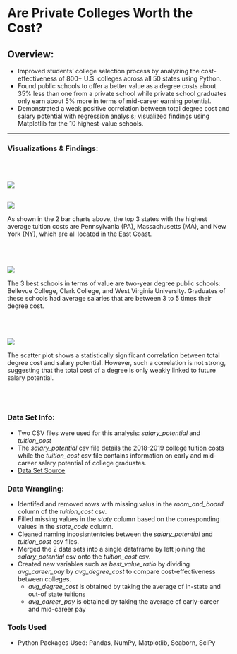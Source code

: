# Are Private Colleges Worth the Cost?  

## Overview:


* Improved students’ college selection process by analyzing the cost-effectiveness of 800+ U.S. colleges across all 50 states using Python. 
* Found public schools to offer a better value as a degree costs about 35% less than one from a private school while private school graduates only earn about 5% more in terms of mid-career earning potential.
* Demonstrated a weak positive correlation between total degree cost and salary potential with regression analysis; visualized findings using Matplotlib for the 10 highest-value schools.

---


### Visualizations & Findings:
<br/><br/>



![](https://github.com/vibreate/Portfolio/blob/main/images/in-state%20bar%20chart.png)
<br/><br/>


![](https://github.com/vibreate/Portfolio/blob/main/images/out-of-state%20bar%20chart.png)


As shown in the 2 bar charts above, the top 3 states with the highest average tuition costs are Pennsylvania (PA), Massachusetts (MA), and New York (NY), which are all located in the East Coast.
<br/><br/>
<br/><br/>



![](https://github.com/vibreate/Portfolio/blob/main/images/top%2010%20schools.png)

The 3 best schools in terms of value are two-year degree public schools: Bellevue College, Clark College, and West Virginia University. Graduates of these schools had average salaries that are between 3 to 5 times their degree cost.
<br/><br/>
<br/><br/>



![](https://github.com/vibreate/Portfolio/blob/main/images/scatter%20plot.png)

The scatter plot shows a statistically significant correlation between total degree cost and salary potential. However, such a correlation is not strong, suggesting that the total cost of a degree is only weakly linked to future salary potential.

<br/><br/>

### Data Set Info:

* Two CSV files were used for this analysis: *salary_potential* and *tuition_cost*
* The *salary_potential* csv file details the 2018-2019 college tuition costs while the *tuition_cost* csv file contains information on early and mid-career salary potential of college graduates.
* [Data Set Source](https://www.kaggle.com/jessemostipak/college-tuition-diversity-and-pay?select=tuition_income.csv)

### Data Wrangling:

* Identifed and removed rows with missing valus in the *room_and_board* column of the *tuition_cost* csv.
* Filled missing values in the *state* column based on the corresponding values in the *state_code* column.
* Cleaned naming incosisntentcies between the *salary_potential* and *tuition_cost* csv files.
* Merged the 2 data sets into a single dataframe by left joining the *salary_potential* csv onto the *tuition_cost* csv. 
* Created new variables such as *best_value_ratio* by dividing *avg_career_pay* by *avg_degree_cost* to compare cost-effectiveness between colleges.
    - *avg_degree_cost* is obtained by taking the average of in-state and out-of state tuitions    
    - *avg_career_pay* is obtained by taking the average of early-career and mid-career pay

### Tools Used
* Python Packages Used: Pandas, NumPy, Matplotlib, Seaborn, SciPy

